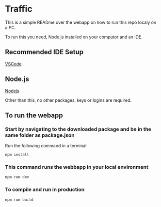 # Traffic

This is a simple READme over the webapp on how to run this repo localy on a PC.

To run this you need, Node.js installed on your computor and an IDE.

## Recommended IDE Setup

[VSCode](https://code.visualstudio.com/)

## Node.js
[Nodejs](https://nodejs.org/)


Other than this, no other packages, keys or logins are required.


## To run the webapp

### Start by navigating to the downloaded package and be in the same folder as package.json
Run the following command in a terminal

```sh
npm install
```

### This command runs the webbapp in your local environment

```sh
npm run dev
```

### To compile and run in production

```sh
npm run build
```
